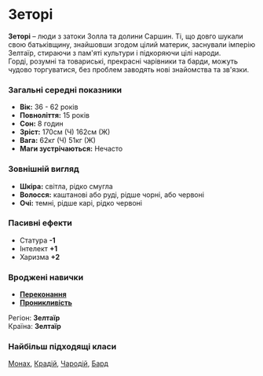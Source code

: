 # Зеторі

**Зеторі** – люди з затоки Золла та долини Саршин. Ті, що довго шукали свою батьківщину, знайшовши згодом цілий материк, заснували імперію Зелтаїр, стираючи з пам'яті культури і підкоряючи цілі народи.<br />
Горді, розумні та товариські, прекрасні чарівники та барди, можуть чудово торгуватися, без проблем заводять нові знайомства та зв'язки.

### Загальні середні показники
  - **Вік:** 36 - 62 років
  - **Повноліття:** 15 років
  - **Сон:** 8 годин
  - **Зріст:** 170см (Ч) 162см (Ж)
  - **Вага:** 62кг (Ч) 51кг (Ж)
  - **Маги зустрічаються:** Нечасто

### Зовнішній вигляд
  - **Шкіра:** світла, рідко смугла
  - **Волосся:** каштанові або руді, рідше чорні, або червоні
  - **Очі:** темні, рідше карі, рідко червоні

### Пасивні ефекти
  - Статура **-1**
  - Інтелект **+1**
  - Харизма **+2**

### Вроджені навички
  - [**Переконання**](/docs/characters/using.md#persuation)
  - [**Проникливість**](/docs/characters/using.md#pron)

Регіон: **Зелтаїр**<br />
Країна: **Зелтаїр**

### Найбільш підходящі класи

[Монах](/docs/classes/monk), [Крадій](/docs/classes/thief), [Чародій](/docs/classes/mage), [Бард](/docs/classes/bard)
